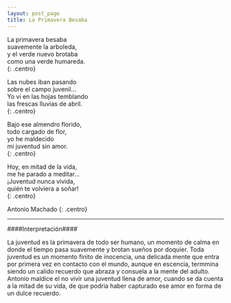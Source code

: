 ```yaml
---
layout: post_page
title: La Primavera Besaba
---
```


La primavera besaba  
suavemente la arboleda,  
y el verde nuevo brotaba  
como una verde humareda.  
{: .centro}

Las nubes iban pasando  
sobre el campo juvenil…  
Yo vi en las hojas temblando  
las frescas lluvias de abril.  
{: .centro}

Bajo ese almendro florido,  
todo cargado de flor,  
yo he maldecido  
mi juventud sin amor.  
{: .centro}

Hoy, en mitad de la vida,  
me he parado a meditar…  
¡Juventud nunca vivida,  
quién te volviera a soñar!  
{: .centro}

Antonio Machado
{: .centro}

***

####Interpretación####

La juventud es la primavera de todo ser humano, un momento de calma en donde el tiempo pasa suavemente y brotan sueños por doquier. Toda juventud es un momento finito de inocencia, una delicada mente que entra por primera vez en contacto con el mundo, aunque en escencia, termmina siendo un calido recuerdo que abraza y consuela a la mente del adulto. Antonio maldice el no vivir una juventud llena de amor, cuando se da cuenta a la mitad de su vida, de que podria haber capturado ese amor en forma de un dulce recuerdo.
